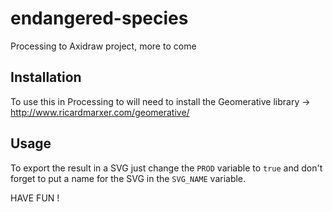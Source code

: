 # endangered-species
Processing to Axidraw project, more to come


## Installation

To use this in Processing to will need to install the Geomerative library -> http://www.ricardmarxer.com/geomerative/

## Usage

To export the result in a SVG just change the `PROD` variable to `true` and don't forget to put a name for the SVG in the `SVG_NAME` variable.

HAVE FUN !

